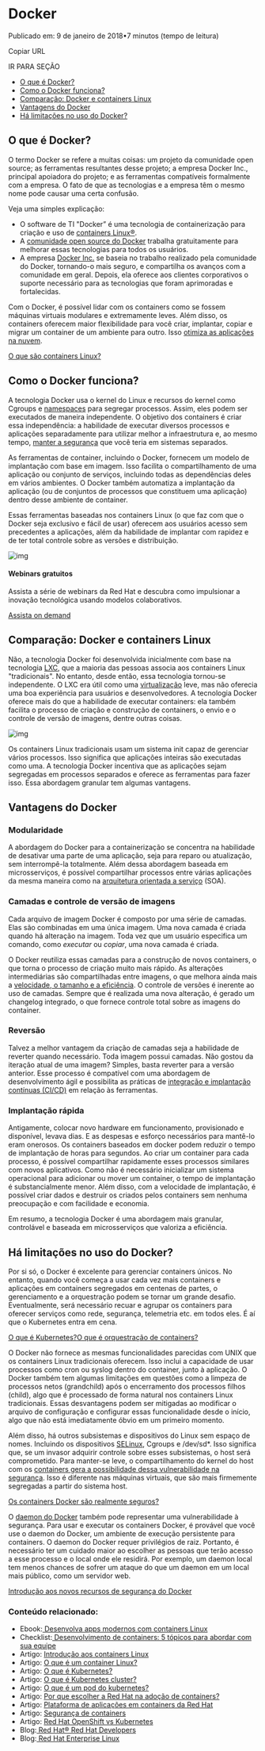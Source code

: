# Docker

Publicado em: 9 de janeiro de 2018•7 minutos (tempo de leitura)



Copiar URL

IR PARA SEÇÃO

- [O que é Docker?](https://www.redhat.com/pt-br/topics/containers/what-is-docker#o-que-é-docker)
- [Como o Docker funciona?](https://www.redhat.com/pt-br/topics/containers/what-is-docker#como-o-docker-funciona)
- [Comparação: Docker e containers Linux](https://www.redhat.com/pt-br/topics/containers/what-is-docker#comparação-docker-e-containers-linux)
- [Vantagens do Docker](https://www.redhat.com/pt-br/topics/containers/what-is-docker#vantagens-do-docker)
- [Há limitações no uso do Docker?](https://www.redhat.com/pt-br/topics/containers/what-is-docker#há-limitações-no-uso-do-docker)

## O que é Docker?

O termo Docker se refere a muitas coisas: um projeto da comunidade open source; as ferramentas resultantes desse projeto; a empresa Docker Inc., principal apoiadora do projeto; e as ferramentas compatíveis formalmente com a empresa. O fato de que as tecnologias e a empresa têm o mesmo nome pode causar uma certa confusão.

Veja uma simples explicação:

- O software de TI "Docker” é uma tecnologia de containerização para criação e uso de [containers Linux®](https://www.redhat.com/pt-br/topics/containers).
- A [comunidade open source do Docker](https://forums.docker.com/) trabalha gratuitamente para melhorar essas tecnologias para todos os usuários.
- A empresa [Docker Inc.](https://www.docker.com/) se baseia no trabalho realizado pela comunidade do Docker, tornando-o mais seguro, e compartilha os avanços com a comunidade em geral. Depois, ela oferece aos clientes corporativos o suporte necessário para as tecnologias que foram aprimoradas e fortalecidas.

Com o Docker, é possível lidar com os containers como se fossem máquinas virtuais modulares e extremamente leves. Além disso, os containers oferecem maior flexibilidade para você criar, implantar, copiar e migrar um container de um ambiente para outro. Isso [otimiza as aplicações na nuvem](https://www.redhat.com/pt-br/topics/cloud-native-apps).

[O que são containers Linux?](https://www.redhat.com/pt-br/topics/containers/whats-a-linux-container)

## Como o Docker funciona?

A tecnologia Docker usa o kernel do Linux e recursos do kernel como Cgroups e [namespaces](https://lwn.net/Articles/528078/) para segregar processos. Assim, eles podem ser executados de maneira independente. O objetivo dos containers é criar essa independência: a habilidade de executar diversos processos e aplicações separadamente para utilizar melhor a infraestrutura e, ao mesmo tempo, [manter a segurança](https://www.redhat.com/pt-br/topics/security) que você teria em sistemas separados.

As ferramentas de container, incluindo o Docker, fornecem um modelo de implantação com base em imagem. Isso facilita o compartilhamento de uma aplicação ou conjunto de serviços, incluindo todas as dependências deles em vários ambientes. O Docker também automatiza a implantação da aplicação (ou de conjuntos de processos que constituem uma aplicação) dentro desse ambiente de container.

Essas ferramentas baseadas nos containers Linux (o que faz com que o Docker seja exclusivo e fácil de usar) oferecem aos usuários acesso sem precedentes a aplicações, além da habilidade de implantar com rapidez e de ter total controle sobre as versões e distribuição.

![img](https://www.redhat.com/cms/managed-files/styles/max_size/s3/ilustracion_ots_1.png?itok=aF_jCITC)

#### Webinars gratuitos

Assista a série de webinars da Red Hat e descubra como impulsionar a inovação tecnológica usando modelos colaborativos.

[Assista on demand](https://www.redhat.com/pt-br/open-tech-sessions?intcmp=7013a000002ptzhAAA)

## Comparação: Docker e containers Linux

Não, a tecnologia Docker foi desenvolvida inicialmente com base na tecnologia [LXC](https://linuxcontainers.org/), que a maioria das pessoas associa aos containers Linux "tradicionais". No entanto, desde então, essa tecnologia tornou-se independente. O LXC era útil como uma [virtualização](https://www.redhat.com/pt-br/topics/virtualization) leve, mas não oferecia uma boa experiência para usuários e desenvolvedores. A tecnologia Docker oferece mais do que a habilidade de executar containers: ela também facilita o processo de criação e construção de containers, o envio e o controle de versão de imagens, dentre outras coisas.

![img](https://www.redhat.com/cms/managed-files/styles/wysiwyg_full_width/s3/traditional-linux-containers-vs-docker_0.png?itok=oO46m7hv)

Os containers Linux tradicionais usam um sistema init capaz de gerenciar vários processos. Isso significa que aplicações inteiras são executadas como uma. A tecnologia Docker incentiva que as aplicações sejam segregadas em processos separados e oferece as ferramentas para fazer isso. Essa abordagem granular tem algumas vantagens.

## Vantagens do Docker

### Modularidade

A abordagem do Docker para a containerização se concentra na habilidade de desativar uma parte de uma aplicação, seja para reparo ou atualização, sem interrompê-la totalmente. Além dessa abordagem baseada em microsserviços, é possível compartilhar processos entre várias aplicações da mesma maneira como na [arquitetura orientada a serviço](https://www.redhat.com/pt-br/topics/cloud-native-apps/what-is-service-oriented-architecture) (SOA).

### Camadas e controle de versão de imagens

Cada arquivo de imagem Docker é composto por uma série de camadas. Elas são combinadas em uma única imagem. Uma nova camada é criada quando há alteração na imagem. Toda vez que um usuário especifica um comando, como *executar* ou *copiar*, uma nova camada é criada.

O Docker reutiliza essas camadas para a construção de novos containers, o que torna o processo de criação muito mais rápido. As alterações intermediárias são compartilhadas entre imagens, o que melhora ainda mais a [velocidade, o tamanho e a eficiência](https://developers.redhat.com/blog/2016/03/09/more-about-docker-images-size). O controle de versões é inerente ao uso de camadas. Sempre que é realizada uma nova alteração, é gerado um changelog integrado, o que fornece controle total sobre as imagens do container.

### Reversão

Talvez a melhor vantagem da criação de camadas seja a habilidade de reverter quando necessário. Toda imagem possui camadas. Não gostou da iteração atual de uma imagem? Simples, basta reverter para a versão anterior. Esse processo é compatível com uma abordagem de desenvolvimento ágil e possibilita as práticas de [integração e implantação contínuas (CI/CD)](https://www.redhat.com/pt-br/topics/devops/what-is-ci-cd) em relação às ferramentas.

### Implantação rápida

Antigamente, colocar novo hardware em funcionamento, provisionado e disponível, levava dias. E as despesas e esforço necessários para mantê-lo eram onerosos. Os containers baseados em docker podem reduzir o tempo de implantação de horas para segundos. Ao criar um container para cada processo, é possível compartilhar rapidamente esses processos similares com novos aplicativos. Como não é necessário inicializar um sistema operacional para adicionar ou mover um container, o tempo de implantação é substancialmente menor. Além disso, com a velocidade de implantação, é possível criar dados e destruir os criados pelos containers sem nenhuma preocupação e com facilidade e economia.

Em resumo, a tecnologia Docker é uma abordagem mais granular, controlável e baseada em microsserviços que valoriza a eficiência.

## Há limitações no uso do Docker?

Por si só, o Docker é excelente para gerenciar containers únicos. No entanto, quando você começa a usar cada vez mais containers e aplicações em containers segregados em centenas de partes, o gerenciamento e a orquestração podem se tornar um grande desafio. Eventualmente, será necessário recuar e agrupar os containers para oferecer serviços como rede, segurança, telemetria etc. em todos eles. É aí que o Kubernetes entra em cena.

[O que é Kubernetes?](https://www.redhat.com/pt-br/topics/containers/what-is-kubernetes)[O que é orquestração de containers?](https://www.redhat.com/pt-br/topics/containers/what-is-container-orchestration)

O Docker não fornece as mesmas funcionalidades parecidas com UNIX que os containers Linux tradicionais oferecem. Isso inclui a capacidade de usar processos como cron ou syslog dentro do container, junto à aplicação. O Docker também tem algumas limitações em questões como a limpeza de processos netos (grandchild) após o encerramento dos processos filhos (child), algo que é processado de forma natural nos containers Linux tradicionais. Essas desvantagens podem ser mitigadas ao modificar o arquivo de configuração e configurar essas funcionalidade desde o início, algo que não está imediatamente óbvio em um primeiro momento.

Além disso, há outros subsistemas e dispositivos do Linux sem espaço de nomes. Incluindo os dispositivos [SELinux](https://www.redhat.com/pt-br/topics/linux/what-is-selinux), Cgroups e /dev/sd*. Isso significa que, se um invasor adquirir controle sobre esses subsistemas, o host será comprometido. Para manter-se leve, o compartilhamento do kernel do host com os [containers gera a possibilidade dessa vulnerabilidade na segurança](https://www.redhat.com/pt-br/topics/security/container-security). Isso é diferente nas máquinas virtuais, que são mais firmemente segregadas a partir do sistema host.

[Os containers Docker são realmente seguros?](https://opensource.com/business/14/7/docker-security-selinux)

O [daemon do Docker](https://docs.docker.com/engine/reference/commandline/dockerd/) também pode representar uma vulnerabilidade à segurança. Para usar e executar os containers Docker, é provável que você use o daemon do Docker, um ambiente de execução persistente para containers. O daemon do Docker requer privilégios de raiz. Portanto, é necessário ter um cuidado maior ao escolher as pessoas que terão acesso a esse processo e o local onde ele residirá. Por exemplo, um daemon local tem menos chances de sofrer um ataque do que um daemon em um local mais público, como um servidor web.

[Introdução aos novos recursos de segurança do Docker](https://opensource.com/business/14/9/security-for-docker)

### Conteúdo relacionado:

- Ebook:[ Desenvolva apps modernos com containers Linux](https://www.redhat.com/pt-br/resources/building-modern-apps-with-containers-ebook)
- Checklist:[ Desenvolvimento de containers: 5 tópicos para abordar com sua equipe](https://www.redhat.com/pt-br/resources/developing-container-apps-manager-checklist)
- Artigo: [Introdução aos containers Linux](https://www.redhat.com/pt-br/topics/containers)
- Artigo: [O que é um container Linux?](https://www.redhat.com/pt-br/topics/containers/whats-a-linux-container)
- Artigo: [O que é Kubernetes?](https://www.redhat.com/pt-br/topics/containers/what-is-kubernetes)
- Artigo: [O que é Kubernetes cluster?](https://www.redhat.com/pt-br/topics/containers/what-is-a-kubernetes-cluster)
- Artigo: [O que é um pod do kubernetes?](https://www.redhat.com/pt-br/topics/containers/what-is-kubernetes-pod)
- Artigo: [Por que escolher a Red Hat na adoção de containers?](https://www.redhat.com/pt-br/topics/containers/why-choose-red-hat-containers)
- Artigo: [Plataforma de aplicações em containers da Red Hat](https://www.redhat.com/pt-br/technologies/cloud-computing/openshift)
- Artigo: [Segurança de containers](https://www.redhat.com/pt-br/topics/security/container-security)
- Artigo: [Red Hat OpenShift vs Kubernete](https://www.redhat.com/pt-br/topics/containers/red-hat-openshift-kubernetes)[s](https://www.redhat.com/pt-br/topics/containers/red-hat-openshift-kubernetes)
- Blog:[ Red Hat® Red Hat Developers](https://developers.redhat.com/)
- Blog:[ Red Hat Enterprise Linux](https://www.redhat.com/en/blog/channel/red-hat-enterprise-linux)